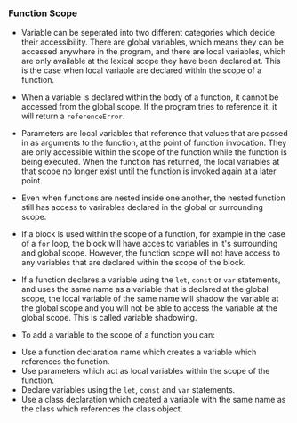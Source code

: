 ### Function Scope

* Variable can be seperated into two different categories which decide their accessibility. There are global variables, which means they can be accessed anywhere in the program, and  there are local variables, which are only available at the lexical scope they have been declared at. This is the case when local variable are declared within the scope of a function. 

* When a variable is declared within the body of a function, it cannot be accessed from the global scope. If the program tries to reference it, it will return a `referenceError`. 

* Parameters are local variables that reference that values that are passed in as arguments to the function, at the point of function invocation. They are only accessible within the scope of the function while the function is being executed. When the function has returned, the local variables at that scope no longer exist until the function is invoked again at a later point. 

* Even when functions are nested inside one another, the nested function still has access to varirables declared in the global or surrounding scope. 

* If a block is used within the scope of a function, for example in the case of a `for` loop, the block will have acces to variables in it's surrounding and global scope. However, the function scope will not have access to any variables that are declared within the scope of the block. 

* If a function declares a variable using the `let`, `const` or `var` statements, and uses the same name as a variable that is declared at the global scope, the local variable of the same name will shadow the variable at the global scope and you will not be able to access the variable at the global scope. This is called variable shadowing.  

* To add a variable to the scope of a function you can:
- Use a function declaration name which creates a variable which references the function.
- Use parameters which act as local variables within the scope of the function. 
- Declare variables using the `let`, `const` and `var` statements.
- Use a class declaration which created a variable with the same name as the class which references the class object. 
